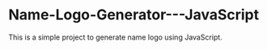 # Name-Logo-Generator---JavaScript
This is a simple project to generate name logo using JavaScript.
